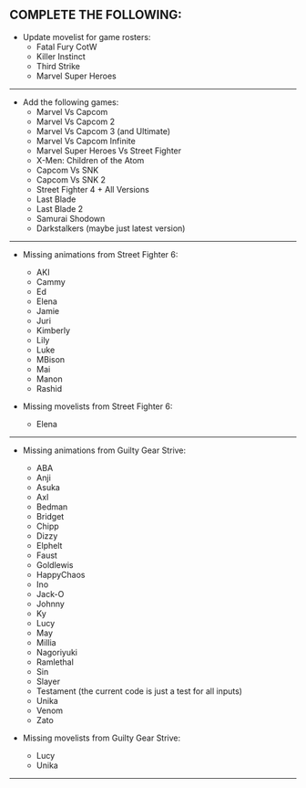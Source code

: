 COMPLETE THE FOLLOWING:
-----------------------------------

- Update movelist for game rosters:
    - Fatal Fury CotW 
    - Killer Instinct 
    - Third Strike
    - Marvel Super Heroes

-----------------------------------

- Add the following games:
    - Marvel Vs Capcom
    - Marvel Vs Capcom 2
    - Marvel Vs Capcom 3 (and Ultimate)
    - Marvel Vs Capcom Infinite
    - Marvel Super Heroes Vs Street Fighter
    - X-Men: Children of the Atom
    - Capcom Vs SNK
    - Capcom Vs SNK 2
    - Street Fighter 4 + All Versions
    - Last Blade
    - Last Blade 2
    - Samurai Shodown
    - Darkstalkers (maybe just latest version)

-----------------------------------

- Missing animations from Street Fighter 6:
    - AKI
    - Cammy
    - Ed
    - Elena
    - Jamie
    - Juri
    - Kimberly
    - Lily
    - Luke
    - MBison
    - Mai
    - Manon
    - Rashid

- Missing movelists from Street Fighter 6:
    - Elena
-----------------------------------

- Missing animations from Guilty Gear Strive:
    - ABA 
    - Anji 
    - Asuka 
    - Axl 
    - Bedman
    - Bridget
    - Chipp
    - Dizzy
    - Elphelt
    - Faust
    - Goldlewis
    - HappyChaos
    - Ino
    - Jack-O
    - Johnny
    - Ky
    - Lucy
    - May
    - Millia
    - Nagoriyuki
    - Ramlethal
    - Sin
    - Slayer
    - Testament (the current code is just a test for all inputs)
    - Unika
    - Venom
    - Zato

- Missing movelists from Guilty Gear Strive:
    - Lucy
    - Unika

-----------------------------------

